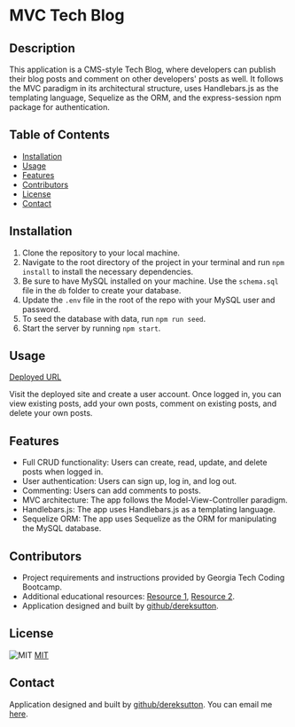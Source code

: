 # MVC Tech Blog

## Description

This application is a CMS-style Tech Blog, where developers can publish their blog posts and comment on other developers' posts as well. It follows the MVC paradigm in its architectural structure, uses Handlebars.js as the templating language, Sequelize as the ORM, and the express-session npm package for authentication.

## Table of Contents

* [Installation](#installation)
* [Usage](#usage)
* [Features](#features)
* [Contributors](#contributors)
* [License](#license)
* [Contact](#contact)

## Installation

1. Clone the repository to your local machine.
2. Navigate to the root directory of the project in your terminal and run `npm install` to install the necessary dependencies.
3. Be sure to have MySQL installed on your machine. Use the `schema.sql` file in the `db` folder to create your database.
4. Update the `.env` file in the root of the repo with your MySQL user and password.
5. To seed the database with data, run `npm run seed`.
6. Start the server by running `npm start`.

## Usage

[Deployed URL](https://shielded-earth-13580-f3500b139b12.herokuapp.com/)

Visit the deployed site and create a user account. Once logged in, you can view existing posts, add your own posts, comment on existing posts, and delete your own posts.

## Features

* Full CRUD functionality: Users can create, read, update, and delete posts when logged in.
* User authentication: Users can sign up, log in, and log out.
* Commenting: Users can add comments to posts.
* MVC architecture: The app follows the Model-View-Controller paradigm.
* Handlebars.js: The app uses Handlebars.js as a templating language.
* Sequelize ORM: The app uses Sequelize as the ORM for manipulating the MySQL database.

## Contributors

* Project requirements and instructions provided by Georgia Tech Coding Bootcamp.
* Additional educational resources: [Resource 1](https://www.udemy.com/course/nodejs-the-complete-guide/), [Resource 2](https://www.udemy.com/course/just-express-with-a-bunch-of-node-and-http-in-detail/).
* Application designed and built by [github/dereksutton](https://github.com/dereksutton).

## License

![MIT](https://img.shields.io/badge/license/license-MIT-blue.svg)
[MIT](https://opensource.org/licenses/MIT)

## Contact

Application designed and built by [github/dereksutton](https://github.com/dereksutton). You can email me [here](mailto:dereksutton86@gmail.com).


